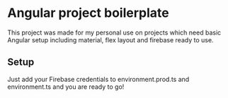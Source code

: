 # Angular project boilerplate

This project was made for my personal use on projects which need basic Angular setup including material, flex layout
and firebase ready to use.

## Setup

Just add your Firebase credentials to environment.prod.ts and environment.ts and you are ready to go!
